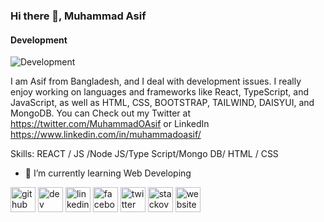 ### Hi there 👋, Muhammad Asif
#### Development 
![Development ](https://i.ibb.co/4MWkPWS/React-Development.png)

I am Asif from Bangladesh, and I deal with development issues. I really enjoy working on languages and frameworks like React, TypeScript, and JavaScript, as well as HTML, CSS, BOOTSTRAP, TAILWIND, DAISYUI, and MongoDB. You can Check out my 
Twitter at https://twitter.com/MuhammadOAsif 
or 
LinkedIn https://www.linkedin.com/in/muhammadoasif/

Skills: REACT / JS /Node JS/Type Script/Mongo DB/ HTML / CSS

- 🌱 I’m currently learning Web Developing 










[<img src='https://cdn.jsdelivr.net/npm/simple-icons@3.0.1/icons/github.svg' alt='github' height='40'>](https://github.com/https://github.com/MuhammadOAsif)  [<img src='https://cdn.jsdelivr.net/npm/simple-icons@3.0.1/icons/dev-dot-to.svg' alt='dev' height='40'>](https://dev.to/https://dev.to/muhammadoasif)  [<img src='https://cdn.jsdelivr.net/npm/simple-icons@3.0.1/icons/linkedin.svg' alt='linkedin' height='40'>](https://www.linkedin.com/in/https://www.linkedin.com/in/muhammadoasif//)  [<img src='https://cdn.jsdelivr.net/npm/simple-icons@3.0.1/icons/facebook.svg' alt='facebook' height='40'>](https://www.facebook.com/https://www.facebook.com/Muhammad0Asif/)  [<img src='https://cdn.jsdelivr.net/npm/simple-icons@3.0.1/icons/twitter.svg' alt='twitter' height='40'>](https://twitter.com/https://twitter.com/MuhammadOAsif)  [<img src='https://cdn.jsdelivr.net/npm/simple-icons@3.0.1/icons/stackoverflow.svg' alt='stackoverflow' height='40'>](https://stackoverflow.com/users/https://stackoverflow.com/users/18125131/muhammad-asif)  [<img src='https://cdn.jsdelivr.net/npm/simple-icons@3.0.1/icons/icloud.svg' alt='website' height='40'>](https://goodies-fed4a.web.app/)  

